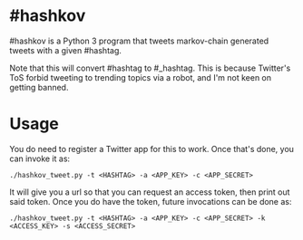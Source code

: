 # \#hashkov
\#hashkov is a Python 3 program that tweets markov-chain generated tweets with a given #hashtag.

Note that this will convert #hashtag to #\_hashtag. This is because Twitter's ToS forbid tweeting
to trending topics via a robot, and I'm not keen on getting banned.

# Usage
You do need to register a Twitter app for this to work. Once that's done, you can invoke it as:

```
./hashkov_tweet.py -t <HASHTAG> -a <APP_KEY> -c <APP_SECRET>
```

It will give you a url so that you can request an access token, then print out said token.
Once you do have the token, future invocations can be done as:

```
./hashkov_tweet.py -t <HASHTAG> -a <APP_KEY> -c <APP_SECRET> -k <ACCESS_KEY> -s <ACCESS_SECRET>
```
